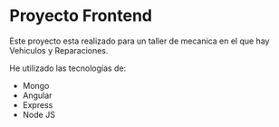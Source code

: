 # Proyecto Frontend

Este proyecto esta realizado para un taller de mecanica en el que hay Vehiculos y Reparaciones.

He utilizado las tecnologías de:
- Mongo
- Angular
- Express
- Node JS



